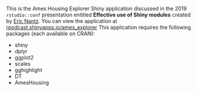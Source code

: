 This is the Ames Housing Explorer Shiny application discussed in the 2019 `rstudio::conf` presentation entitled __Effective use of Shiny modules__ created by [Eric Nantz](https://github.com/rpodcast).  You can view the application at [rpodcast.shinyapps.io/ames_explorer](https://rpodcast.shinyapps.io/ames_explorer) This application requires the following packages (each available on CRAN):
* shiny
* dplyr
* ggplot2
* scales
* gghighlight
* DT
* AmesHousing
